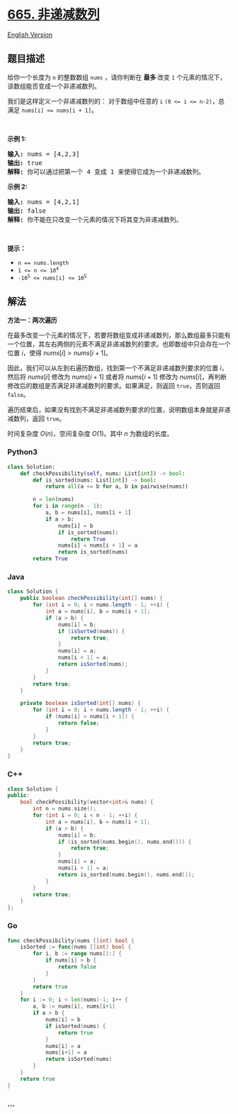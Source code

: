 # [665. 非递减数列](https://leetcode.cn/problems/non-decreasing-array)

[English Version](/solution/0600-0699/0665.Non-decreasing%20Array/README_EN.md)

## 题目描述

<!-- 这里写题目描述 -->

<p>给你一个长度为&nbsp;<code>n</code>&nbsp;的整数数组<meta charset="UTF-8" />&nbsp;<code>nums</code>&nbsp;，请你判断在 <strong>最多 </strong>改变&nbsp;<code>1</code> 个元素的情况下，该数组能否变成一个非递减数列。</p>

<p>我们是这样定义一个非递减数列的：&nbsp;对于数组中任意的&nbsp;<code>i</code> <code>(0 &lt;= i &lt;= n-2)</code>，总满足 <code>nums[i] &lt;= nums[i + 1]</code>。</p>

<p>&nbsp;</p>

<p><strong>示例 1:</strong></p>

<pre>
<strong>输入:</strong> nums = [4,2,3]
<strong>输出:</strong> true
<strong>解释:</strong> 你可以通过把第一个 4 变成 1 来使得它成为一个非递减数列。
</pre>

<p><strong>示例 2:</strong></p>

<pre>
<strong>输入:</strong> nums = [4,2,1]
<strong>输出:</strong> false
<strong>解释:</strong> 你不能在只改变一个元素的情况下将其变为非递减数列。
</pre>

<p>&nbsp;</p>

<p><strong>提示：</strong></p>
<meta charset="UTF-8" />

<ul>
	<li><code>n == nums.length</code></li>
	<li><code>1 &lt;= n &lt;= 10<sup>4</sup></code></li>
	<li><code>-10<sup>5</sup>&nbsp;&lt;= nums[i] &lt;= 10<sup>5</sup></code></li>
</ul>

## 解法

<!-- 这里可写通用的实现逻辑 -->

**方法一：两次遍历**

在最多改变一个元素的情况下，若要将数组变成非递减数列，那么数组最多只能有一个位置，其左右两侧的元素不满足非递减数列的要求。也即数组中只会存在一个位置 $i$，使得 $nums[i] \gt nums[i+1]$。

因此，我们可以从左到右遍历数组，找到第一个不满足非递减数列要求的位置 $i$，然后将 $nums[i]$ 修改为 $nums[i+1]$ 或者将 $nums[i+1]$ 修改为 $nums[i]$，再判断修改后的数组是否满足非递减数列的要求。如果满足，则返回 `true`，否则返回 `false`。

遍历结束后，如果没有找到不满足非递减数列要求的位置，说明数组本身就是非递减数列，返回 `true`。

时间复杂度 $O(n)$，空间复杂度 $O(1)$。其中 $n$ 为数组的长度。

<!-- tabs:start -->

### **Python3**

<!-- 这里可写当前语言的特殊实现逻辑 -->

```python
class Solution:
    def checkPossibility(self, nums: List[int]) -> bool:
        def is_sorted(nums: List[int]) -> bool:
            return all(a <= b for a, b in pairwise(nums))

        n = len(nums)
        for i in range(n - 1):
            a, b = nums[i], nums[i + 1]
            if a > b:
                nums[i] = b
                if is_sorted(nums):
                    return True
                nums[i] = nums[i + 1] = a
                return is_sorted(nums)
        return True
```

### **Java**

<!-- 这里可写当前语言的特殊实现逻辑 -->

```java
class Solution {
    public boolean checkPossibility(int[] nums) {
        for (int i = 0; i < nums.length - 1; ++i) {
            int a = nums[i], b = nums[i + 1];
            if (a > b) {
                nums[i] = b;
                if (isSorted(nums)) {
                    return true;
                }
                nums[i] = a;
                nums[i + 1] = a;
                return isSorted(nums);
            }
        }
        return true;
    }

    private boolean isSorted(int[] nums) {
        for (int i = 0; i < nums.length - 1; ++i) {
            if (nums[i] > nums[i + 1]) {
                return false;
            }
        }
        return true;
    }
}
```

### **C++**

```cpp
class Solution {
public:
    bool checkPossibility(vector<int>& nums) {
        int n = nums.size();
        for (int i = 0; i < n - 1; ++i) {
            int a = nums[i], b = nums[i + 1];
            if (a > b) {
                nums[i] = b;
                if (is_sorted(nums.begin(), nums.end())) {
                    return true;
                }
                nums[i] = a;
                nums[i + 1] = a;
                return is_sorted(nums.begin(), nums.end());
            }
        }
        return true;
    }
};
```

### **Go**

```go
func checkPossibility(nums []int) bool {
	isSorted := func(nums []int) bool {
		for i, b := range nums[1:] {
			if nums[i] > b {
				return false
			}
		}
		return true
	}
	for i := 0; i < len(nums)-1; i++ {
		a, b := nums[i], nums[i+1]
		if a > b {
			nums[i] = b
			if isSorted(nums) {
				return true
			}
			nums[i] = a
			nums[i+1] = a
			return isSorted(nums)
		}
	}
	return true
}
```

### **...**

```

```

<!-- tabs:end -->
